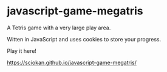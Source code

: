 # javascript-game-megatris
A Tetris game with a very large play area.  

Witten in JavaScript and uses cookies to store your progress.

Play it here!

https://sciokan.github.io/javascript-game-megatris/
